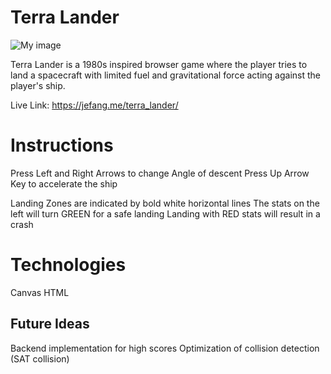 # Terra Lander

![My image](jefang123.github.com/terra_lander/media/Terra_Lander.png)

Terra Lander is a 1980s inspired browser game where the player tries to land a spacecraft with limited fuel and gravitational force acting against the player's ship.

Live Link: https://jefang.me/terra_lander/

# Instructions 

Press Left and Right Arrows to change Angle of descent 
Press Up Arrow Key to accelerate the ship 

Landing Zones are indicated by bold white horizontal lines
The stats on the left will turn GREEN for a safe landing
Landing with RED stats will result in a crash 

# Technologies 
Canvas
HTML

## Future Ideas

Backend implementation for high scores
Optimization of collision detection (SAT collision)